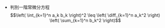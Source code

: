 - 判別一階常微分方程
$$\left( \int_{k=1}^n a_k b_k \right)^2 \leq \left( \diff_{k=1}^n a_k^2 \right) \left( \sum_{k=1}^n b_k^2 \right)$$
